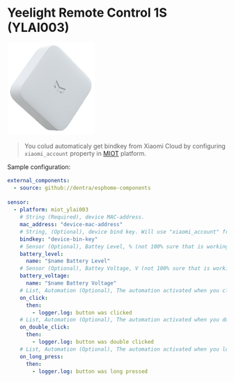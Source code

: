 # Yeelight Remote Control 1S (YLAI003)

<img src="miot_ylai003.png" alt="YLAI003" width="200"/>

> You colud automaticaly get bindkey from Xiaomi Cloud by configuring `xiaomi_account` property in [MIOT](../miot/) platform.

Sample configuration:
```yaml
external_components:
  - source: github://dentra/esphome-components

sensor:
  - platform: miot_ylai003
    # String (Required), device MAC-address.
    mac_address: "device-mac-address"
    # String, (Optional), device bind key. Will use "xiaomi_account" from "miot" if absent to automaticaly get the bindkey.
    bindkey: "device-bin-key"
    # Sensor (Optional), Battey Level, % (not 100% sure that is working, please let me know it so)
    battery_level:
      name: "$name Battery Level"
    # Sensor (Optional), Battey Voltage, V (not 100% sure that is working, please let me know it so)
    battery_voltage:
      name: "$name Battery Voltage"
    # List, Automation (Optional), The automation activated when you click the button
    on_click:
      then:
        - logger.log: button was clicked
    # List, Automation (Optional), The automation activated when you double click the button
    on_double_click:
      then:
        - logger.log: button was double clicked
    # List, Automation (Optional), The automation activated when you long press the button
    on_long_press:
      then:
        - logger.log: button was long pressed
```
